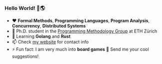 ### Hello World! 👋🌎 
- ❤️ **Formal Methods**, **Programming Languages**, **Program Analysis**, **Concurrency**, **Distributed Systems**
- 🔭 Ph.D. student in the [Programming Methodology Group](https://www.pm.inf.ethz.ch/) at ETH Zürich
- 🌱 Learning **Golang** and **Rust**
- 📫 Check [my website](https://joaocpereira.me) for contact info
- ⚡ Fun fact: I am very much into **board games** 🎲 Send me your cool suggestions!

<!--
**jcp19/jcp19** is a ✨ _special_ ✨ repository because its `README.md` (this file) appears on your GitHub profile.

Here are some ideas to get you started:

- 🔭 I’m currently working on ...
- 🌱 I’m currently learning ...
- 👯 I’m looking to collaborate on ...
- 🤔 I’m looking for help with ...
- 💬 Ask me about ...
- 📫 How to reach me: ...
- 😄 Pronouns: ...
- ⚡ Fun fact: ...
-->
